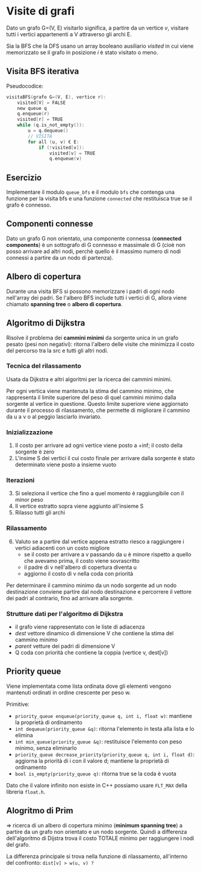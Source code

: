 # Visite di grafi
Dato un grafo G=(V, E) visitarlo significa, a partire da un vertice _v_, visitare tutti i vertici appartenenti a V attraverso gli archi E.

Sia la BFS che la DFS usano un array booleano ausiliario _visited_ in cui viene memorizzato se il grafo in posizione _i_ è stato visitato o meno.

## Visita BFS iterativa
Pseudocodice:
```c
visitaBFS(grafo G=(V, E), vertice r):
    visited[V] = FALSE
    new queue q
    q.enqueue(r)
    visited[r] = TRUE
    while (q.is_not_empty()):
        u = q.dequeue()
        // VISITA
        for all (u, v) € E:
            if (!visited[v]):
                visited[v] = TRUE
                q.enqueue(v)
```

## Esercizio
Implementare il modulo `queue_bfs` e il modulo `bfs` che contenga una funzione per la visita bfs e una funzione `connected` che restituisca true se il grafo è connesso.

## Componenti connesse
Dato un grafo G non orientato, una componente connessa (**connected components**) è un sottografo di G connesso e massimale di G (cioè non posso arrivare ad altri nodi, perchè quello è il massimo numero di nodi connessi a partire da un nodo di partenza).

## Albero di copertura
Durante una visita BFS si possono memorizzare i padri di ogni nodo nell'array dei padri. Se l'albero BFS include tutti i vertici di G, allora viene chiamato **spanning tree** o **albero di copertura**.

## Algoritmo di Dijkstra
Risolve il problema dei **cammini minimi** da sorgente unica in un grafo pesato (pesi non negativi): ritorna l'albero delle visite che minimizza il costo del percorso tra la src e tutti gli altri nodi.

### Tecnica del rilassamento
Usata da Dijkstra e altri algoritmi per la ricerca dei cammini minimi.

Per ogni vertica viene mantenuta la stima del cammino minimo, che rappresenta il limite superiore del peso di quel cammini minimo dalla sorgente al vertice in questione. Questo limite superiore viene aggiornato durante il processo di rilassamento, che permette di migliorare il cammino da u a v o al peggio lasciarlo invariato.

### Inizializzazione
 1. Il costo per arrivare ad ogni vertice viene posto a +inf; il costo della sorgente è zero
 2. L'insime S dei vertici il cui costo finale per arrivare dalla sorgente è stato determinato viene posto a insieme vuoto

### Iterazioni
 3. Si seleziona il vertice che fino a quel momento è raggiungibile con il minor peso
 4. Il vertice estratto sopra viene aggiunto all'insieme S
 5. Rilasso tutti gli archi

### Rilassamento
 6. Valuto se a partire dal vertice appena estratto riesco a raggiungere i vertici adiacenti con un costo migliore
    - se il costo per arrivare a v passando da u è minore rispetto a quello che avevamo prima, il costo viene sovrascritto
    - il padre di v nell'albero di copertura diventa u
    - aggiorno il costo di v nella coda con priorità

Per determinare il cammino minimo da un nodo sorgente ad un nodo destinazione conviene partire dal nodo destinazione e percorrere il vettore dei padri al contrario, fino ad arrivare alla sorgente.

### Strutture dati per l'algoritmo di Dijkstra
 - il grafo viene rappresentato con le liste di adiacenza
 - *dest* vettore dinamico di dimensione V che contiene la stima del cammino minimo
 - *parent* vetture dei padri di dimensione V
 - Q coda con priorità che contiene la coppia (vertice v, dest[v])

## Priority queue
Viene implementata come lista ordinata dove gli elementi vengono mantenuti ordinati in ordine crescente per peso w.

Primitive:
 - `priority_queue enqueue(priority_queue q, int i, float w)`: mantiene la proprietà di ordinamento
 - `int dequeue(priority_queue &q)`: ritorna l'elemento in testa alla lista e lo elimina
 - `int min_queue(priority_queue &q)`: restituisce l'elemento con peso minimo, senza eliminarlo
 - `priority_queue decrease_priority(priority_queue q, int i, float d)`: aggiorna la priorità di i con il valore d; mantiene la proprietà di ordinamento
 - `bool is_empty(priority_queue q)`: ritorna true se la coda è vuota


Dato che il valore infinito non esiste in C++ possiamo usare `FLT_MAX` della libreria `float.h`.

## Alogritmo di Prim
=> ricerca di un albero di copertura minimo (**minimum spanning tree**) a partire da un grafo non orientato e un nodo sorgente. Quindi a differenza dell'algoritmo di Dijstra trova il costo TOTALE minimo per raggiungere i nodi del grafo.

La differenza principale si trova nella funzione di rilassamento, all'interno del confronto: `dist[v] > w(u, v) ?`

